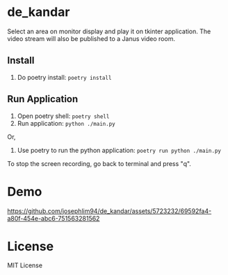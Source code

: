 # de_kandar
Select an area on monitor display and play it on tkinter application. The video stream will also be published to a Janus video room.

## Install
1. Do poetry install: `poetry install`

## Run Application
1. Open poetry shell: `poetry shell`
2. Run application: `python ./main.py`

Or,

1. Use poetry to run the python application: `poetry run python ./main.py`

To stop the screen recording, go back to terminal and press "q".

# Demo
https://github.com/josephlim94/de_kandar/assets/5723232/69592fa4-a80f-454e-abc6-751563281562

# License
MIT License
